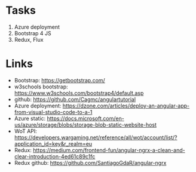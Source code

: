 # Tasks

1. Azure deployment
2. Bootstrap 4 JS
3. Redux, Flux

# Links

* Bootstrap: https://getbootstrap.com/
* w3schools bootstrap: https://www.w3schools.com/bootstrap4/default.asp
* github: https://github.com/Cagmc/angulartutorial
* Azure deployment: https://dzone.com/articles/deploy-an-angular-app-from-visual-studio-code-to-a-1
* Azure static: https://docs.microsoft.com/en-us/azure/storage/blobs/storage-blob-static-website-host
* WoT API: https://developers.wargaming.net/reference/all/wot/account/list/?application_id=key&r_realm=eu
* Redux: https://medium.com/frontend-fun/angular-ngrx-a-clean-and-clear-introduction-4ed61c89c1fc
* Redux github: https://github.com/SantiagoGdaR/angular-ngrx